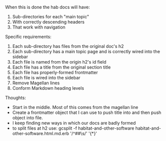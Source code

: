 When this is done the hab docs will have:
1. Sub-directories for each "main topic"
2. With correctly descending headers
3. That work with navigation

Specific requirements:
1. Each sub-directory has files from the original doc's h2
2. Each sub-directory has a main topic page and is correctly wired into the sidebar
3. Each file is named from the origin h2's id field
4. Each file has a title from the original section title
5. Each file has properly-formed frontmatter
6. Each file is wired into the sidebar
7. Remove Magellan lines
8. Conform Markdown heading levels

Thoughts:
* Start in the middle. Most of this comes from the magellan line
* Create a frontmatter object that I can use to push title into and then push object into file.
* I keep finding new ways in which our docs are badly formed
* to split files at h2 use: gcsplit -f habitat-and-other-software habitat-and-other-software.html.md.erb '/^##\s/' '{*}'
